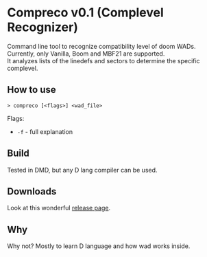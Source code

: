 # Compreco v0.1 (Complevel Recognizer)

Command line tool to recognize compatibility level of doom WADs.  
Currently, only Vanilla, Boom and MBF21 are supported.  
It analyzes lists of the linedefs and sectors to determine the specific complevel.

## How to use

`> compreco [<flags>] <wad_file>`

Flags:
- `-f` - full explanation

## Build

Tested in DMD, but any D lang compiler can be used.

## Downloads

Look at this wonderful [release page](https://github.com/neurocore/compreco/releases).

## Why

Why not? Mostly to learn D language and how wad works inside.
